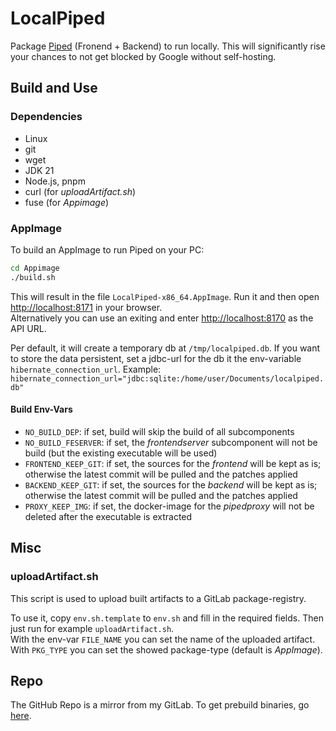 # LocalPiped

Package [Piped](https://github.com/TeamPiped/Piped/) (Fronend + Backend) to run locally.
This will significantly rise your chances to not get blocked by Google without self-hosting.

## Build and Use
### Dependencies

- Linux
- git
- wget
- JDK 21
- Node.js, pnpm
- curl (for *uploadArtifact.sh*)
- fuse (for *Appimage*)

### AppImage

To build an AppImage to run Piped on your PC:

```bash
cd Appimage
./build.sh
```

This will result in the file `LocalPiped-x86_64.AppImage`.
Run it and then open [http://localhost:8171](http://localhost:8171) in your browser.\
Alternatively you can use an exiting and enter [http://localhost:8170](http://localhost:8170) as the API URL.

Per default, it will create a temporary db at `/tmp/localpiped.db`.
If you want to store the data persistent, set a jdbc-url for the db it the env-variable `hibernate_connection_url`. 
Example: `hibernate_connection_url="jdbc:sqlite:/home/user/Documents/localpiped.db"`

#### Build Env-Vars

- `NO_BUILD_DEP`: if set, build will skip the build of all subcomponents
- `NO_BUILD_FESERVER`: if set, the *frontendserver* subcomponent will not be build
   (but the existing executable will be used)
- `FRONTEND_KEEP_GIT`: if set, the sources for the *frontend* will be kept as is;
   otherwise the latest commit will be pulled and the patches applied
- `BACKEND_KEEP_GIT`: if set, the sources for the *backend* will be kept as is;
   otherwise the latest commit will be pulled and the patches applied
- `PROXY_KEEP_IMG`: if set, the docker-image for the *pipedproxy* will not be deleted after the executable is extracted

## Misc
### uploadArtifact.sh

This script is used to upload built artifacts to a GitLab package-registry.

To use it, copy `env.sh.template` to `env.sh` and fill in the required fields.
Then just run for example `uploadArtifact.sh`.\
With the env-var `FILE_NAME` you can set the name of the uploaded artifact.
With `PKG_TYPE` you can set the showed package-type (default is *AppImage*).

## Repo

The GitHub Repo is a mirror from my GitLab.
To get prebuild binaries, go [here](https://projects.chocolatecakecodes.goip.de/blued_gear/localpiped/-/packages).
